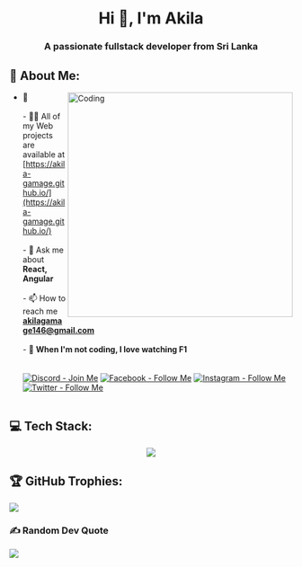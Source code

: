 <h1 align="center">Hi 👋, I'm Akila</h1>
<h3 align="center">A passionate fullstack developer from Sri Lanka</h3>


## 💫 About Me:
<img align="right" alt="Coding" width="400" 
src="https://www.freecodecamp.org/news/content/images/2022/11/hire-full-stack-developers1546507474317-1.gif">
- 🌱 <br><br>- 👨‍💻 All of my Web projects are available at [https://akila-gamage.github.io/](https://akila-gamage.github.io/)<br><br>- 💬 Ask me about **React, Angular**<br><br>- 📫 How to reach me **akilagamage146@gmail.com**<br><br>- 🌟 **When I'm not coding, I love watching F1**
<br><br><br>
[![Discord - Join Me](https://img.shields.io/badge/Join%20My%20Discord-%237289DA.svg?logo=discord&logoColor=white)](https://discord.gg/Akila#0745)
[![Facebook - Follow Me](https://img.shields.io/badge/Follow%20Me%20on%20Facebook-%231877F2.svg?logo=Facebook&logoColor=white)](https://facebook.com/akila.gamage.980)
[![Instagram - Follow Me](https://img.shields.io/badge/Follow%20Me%20on%20Instagram-%23E4405F.svg?logo=Instagram&logoColor=white)](https://instagram.com/_.akila.b._)
[![Twitter - Follow Me](https://img.shields.io/badge/Follow%20Me%20on%20Twitter-%231DA1F2.svg?logo=Twitter&logoColor=white)](https://twitter.com/AkilaGamage146)
<br><br>

## 💻 Tech Stack:
<p align="center">
  <img src="https://skillicons.dev/icons?i=angular,nextjs,react,nodejs,flutter,swift,go,java,python,html,css" />
</p>


## 🏆 GitHub Trophies:
![](https://github-profile-trophy.vercel.app/?username=akila-gamage&theme=juicyfresh&no-frame=false&no-bg=true&margin-w=4)

### ✍️ Random Dev Quote
![](https://quotes-github-readme.vercel.app/api?type=horizontal&theme=dark)
